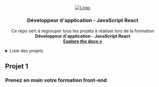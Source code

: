 <div align="center">
  <a href="https://github.com/ElMoucheh/Formation-OpenClassrooms">
    <img src="https://www.solutions-ressources-humaines.com/logo/51c0ba3cbf5680eoc_purple_.png" alt="Logo">
  </a>

  <h3 align="center">Développeur d'application - JavaScript React</h3>

  <p align="center">
    Ce repo sert à regrouper tous les projets à réaliser lors de la formation <strong>Développeur d'application - JavaScript React</strong>
    <br />
    <a href="https://github.com/ElMoucheh/Formation-OpenClassrooms"><strong>Explore the docs »</strong></a>
    <br />
  </p>
</div>

<details>
  <summary>Liste des projets</summary>
  <ol>
    <li><a href="#projet-1">Prenez en main votre formation front-end</a></li>
    <li><a href="#projet-2">Transformez une maquette en site web avec HTML & CSS</a></li>
    <li><a href="#projet-3">Dynamisez une page web avec des animations CSS</a></li>
    <li><a href="#projet-4">Créez une landing page avec Javascript</a></li>
    <li><a href="#projet-5">Testez vos compétences : les langages du Web</a></li>
    <li><a href="#projet-6">Créez un site accessible pour une plateforme de photographes</a></li>
    <li><a href="#projet-7">Développez un algorithme de recherche en JavaScript</a></li>
    <li><a href="#projet-8">Testez vos compétences : les algorithmes en JavaScript</a></li>
    <li><a href="#projet-9">Débuggez et testez un SaaS RH</a></li>
    <li><a href="#projet-10">Définissez les besoins pour une app de soutien scolaire</a></li>
    <li><a href="#projet-11">Développez une application Web avec React et React Router</a></li>
    <li><a href="#projet-12">Développez un tableau de bord d'analytics avec React</a></li>
    <li><a href="#projet-13">Utilisez une API pour un compte utilisateur bancaire avec React</a></li>
    <li><a href="#projet-14">Faites passer une librairie jQuery vers React</a></li>
  </ol>
</details>

## Projet 1
### Prenez en main votre formation front-end





